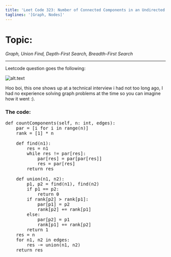 ```yaml
---
title: 'Leet Code 323: Number of Connected Components in an Undirected Graph'
taglines: '[Graph, Nodes]'
---
```



# Topic: 
*Graph, Union Find, Depth-First Search, Breadth-First Search*

___

Leetcode question goes the following:

![alt.text](https://images-wixmp-ed30a86b8c4ca887773594c2.wixmp.com/f/60bb6b64-95a7-481e-8c9f-fdcf6e2e6270/dflji52-e88c6bb5-e48c-49ef-8664-a581ab1ff060.png/v1/fill/w_928,h_861,q_70,strp/screen_shot_2022_12_31_at_19_40_19_by_jimjet123_dflji52-pre.jpg?token=eyJ0eXAiOiJKV1QiLCJhbGciOiJIUzI1NiJ9.eyJzdWIiOiJ1cm46YXBwOjdlMGQxODg5ODIyNjQzNzNhNWYwZDQxNWVhMGQyNmUwIiwiaXNzIjoidXJuOmFwcDo3ZTBkMTg4OTgyMjY0MzczYTVmMGQ0MTVlYTBkMjZlMCIsIm9iaiI6W1t7ImhlaWdodCI6Ijw9MTE4NyIsInBhdGgiOiJcL2ZcLzYwYmI2YjY0LTk1YTctNDgxZS04YzlmLWZkY2Y2ZTJlNjI3MFwvZGZsamk1Mi1lODhjNmJiNS1lNDhjLTQ5ZWYtODY2NC1hNTgxYWIxZmYwNjAucG5nIiwid2lkdGgiOiI8PTEyODAifV1dLCJhdWQiOlsidXJuOnNlcnZpY2U6aW1hZ2Uub3BlcmF0aW9ucyJdfQ.FJ7xUyAwS1NpF1KIQaFp7WQBH7qXnzUq0zAHfMthOsg "just testing~")


Hoo boi, this one shows up at a technical interview i had not too long ago, I had no experience solving graph problems at the time so you can imagine how it went :).

### The code:

<pre class="hljs language-python">
def countComponents(self, n: int, edges):
    par = [i for i in range(n)]
    rank = [1] * n

    def find(n1):
        res = n1
        while res != par[res]:
            par[res] = par[par[res]]
            res = par[res]
        return res

    def union(n1, n2):
        p1, p2 = find(n1), find(n2)
        if p1 == p2:
            return 0
        if rank[p2] > rank[p1]:
            par[p1] = p2
            rank[p2] += rank[p1]
        else:
            par[p2] = p1
            rank[p1] += rank[p2]
        return 1
    res = n
    for n1, n2 in edges:
        res -= union(n1, n2)
    return res
</pre>